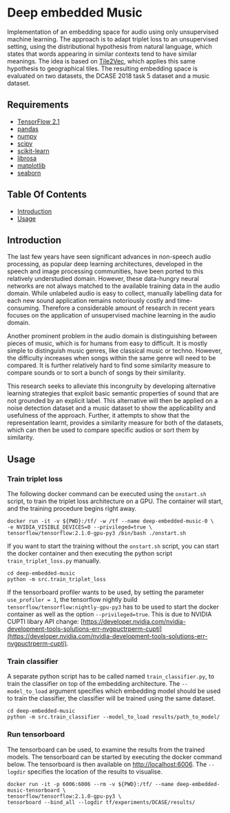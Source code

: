 # Deep embedded Music
Implementation of an embedding space for audio using only unsupervised machine learning. The approach is to adapt
 triplet loss to an unsupervised setting, using the distributional hypothesis from natural language, which states
  that words appearing in similar contexts tend to have similar meanings. The idea is based on 
  [Tile2Vec](https://arxiv.org/abs/1805.02855), which applies this same hypothesis to geographical tiles. The
   resulting embedding space is evaluated on two datasets, the DCASE 2018 task 5 dataset and a music dataset.

## Requirements
- [TensorFlow 2.1](https://github.com/tensorflow/tensorflow) 
- [pandas](https://pandas.pydata.org/) 
- [numpy](https://numpy.org/) 
- [scipy](https://www.scipy.org/) 
- [scikit-learn](https://scikit-learn.org/stable/) 
- [librosa](https://github.com/librosa/librosa)
- [matplotlib](https://matplotlib.org/) 
- [seaborn](https://seaborn.pydata.org/)

## Table Of Contents
-  [Introduction](#introduction)
-  [Usage](#usage)

## Introduction
The last few years have seen significant advances in non-speech audio processing, as popular deep learning architectures, developed in the speech and image processing communities, have been ported to this relatively understudied domain. However, these data-hungry neural networks are not always matched to the available training data in the audio domain. While unlabeled audio is easy to collect, manually labelling data for each new sound application remains notoriously costly and time-consuming. Therefore a considerable amount of research in recent years focuses on the application of unsupervised machine learning in the audio domain.

Another prominent problem in the audio domain is distinguishing between pieces of music, which is for humans from easy to difficult. It is mostly simple to distinguish music genres, like classical music or techno. However, the difficulty increases when songs within the same genre will need to be compared. It is further relatively hard to find some similarity measure to compare sounds or to sort a bunch of songs by their similarity.

This research seeks to alleviate this incongruity by developing alternative learning strategies that exploit basic semantic properties of sound that are not grounded by an explicit label. This alternative will then be applied on a noise detection dataset and a music dataset to show the applicability and usefulness of the approach. Further, it attempts to show that the representation learnt, provides a similarity measure for both of the datasets, which can then be used to compare specific audios or sort them by similarity.

## Usage

### Train triplet loss
The following docker command can be executed using the `onstart.sh` script, to train the triplet loss architecture on a GPU. The container will start, and the training procedure begins right away.
```shell script
docker run -it -v ${PWD}:/tf/ -w /tf --name deep-embedded-music-0 \
-e NVIDIA_VISIBLE_DEVICES=0 --privileged=true \
tensorflow/tensorflow:2.1.0-gpu-py3 /bin/bash ./onstart.sh
```
If you want to start the training without the `onstart.sh` script, you can start the docker container and then
 executing the python script `train_triplet_loss.py` manually.
 ```shell script
cd deep-embedded-music
python -m src.train_triplet_loss
```
If the tensorboard profiler wants to be used, by setting the parameter `use_profiler = 1`, the tensorflow nightly
 build `tensorflow/tensorflow:nightly-gpu-py3` has to be used to start the docker container as well as the option
  `--privileged=true`. This is due to NVIDIA CUPTI libary API change: 
  [https://developer.nvidia.com/nvidia-development-tools-solutions-err-nvgpuctrperm-cupti](https://developer.nvidia.com/nvidia-development-tools-solutions-err-nvgpuctrperm-cupti).

### Train classifier
A separate python script has to be called named `train_classifier.py`, to train the classifier on top of the
 embedding architecture. The `--model_to_load` argument specifies which embedding model should be used to train the
  classifier, the classifier will be trained using the same dataset.
 ```shell script
cd deep-embedded-music
python -m src.train_classifier --model_to_load results/path_to_model/
```

### Run tensorboard
The tensorboard can be used, to examine the results from the trained models. The tensorboard can be started by
 executing the docker command below. The tensorboard is then available on [http://localhost:6006](http://localhost:6006). The `--logdir` specifies the location of the results to visualise.
```shell script
docker run -it -p 6006:6006 --rm -v ${PWD}:/tf/ --name deep-embedded-music-tensorboard \
tensorflow/tensorflow:2.1.0-gpu-py3 \
tensorboard --bind_all --logdir tf/experiments/DCASE/results/
```
